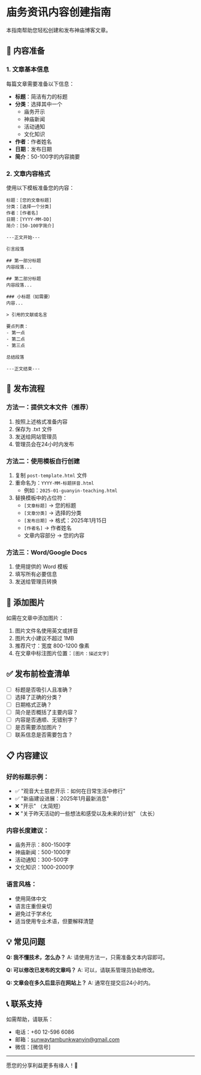 # 庙务资讯内容创建指南

本指南帮助您轻松创建和发布神庙博客文章。

## 📝 内容准备

### 1. 文章基本信息
每篇文章需要准备以下信息：
- **标题**：简洁有力的标题
- **分类**：选择其中一个
  - 庙务开示
  - 神庙新闻
  - 活动通知
  - 文化知识
- **作者**：作者姓名
- **日期**：发布日期
- **简介**：50-100字的内容摘要

### 2. 文章内容格式

使用以下模板准备您的内容：

```
标题：[您的文章标题]
分类：[选择一个分类]
作者：[作者名]
日期：[YYYY-MM-DD]
简介：[50-100字简介]

---正文开始---

引言段落

## 第一部分标题
内容段落...

## 第二部分标题
内容段落...

### 小标题（如需要）
内容...

> 引用的文献或名言

要点列表：
- 第一点
- 第二点
- 第三点

总结段落

---正文结束---
```

## 🚀 发布流程

### 方法一：提供文本文件（推荐）
1. 按照上述格式准备内容
2. 保存为 .txt 文件
3. 发送给网站管理员
4. 管理员会在24小时内发布

### 方法二：使用模板自行创建
1. 复制 `post-template.html` 文件
2. 重命名为：`YYYY-MM-标题拼音.html`
   - 例如：`2025-01-guanyin-teaching.html`
3. 替换模板中的占位符：
   - `[文章标题]` → 您的标题
   - `[文章分类]` → 选择的分类
   - `[发布日期]` → 格式：2025年1月15日
   - `[作者名]` → 作者姓名
   - 文章内容部分 → 您的内容

### 方法三：Word/Google Docs
1. 使用提供的 Word 模板
2. 填写所有必要信息
3. 发送给管理员转换

## 📸 添加图片

如需在文章中添加图片：
1. 图片文件名使用英文或拼音
2. 图片大小建议不超过 1MB
3. 推荐尺寸：宽度 800-1200 像素
4. 在文章中标注图片位置：`[图片：描述文字]`

## ✅ 发布前检查清单

- [ ] 标题是否吸引人且准确？
- [ ] 选择了正确的分类？
- [ ] 日期格式正确？
- [ ] 简介是否概括了主要内容？
- [ ] 内容是否通顺、无错别字？
- [ ] 是否需要添加图片？
- [ ] 联系信息是否需要包含？

## 📋 内容建议

### 好的标题示例：
- ✅ "观音大士慈悲开示：如何在日常生活中修行"
- ✅ "新庙建设进展：2025年1月最新消息"
- ❌ "开示" （太简短）
- ❌ "关于昨天活动的一些想法和感受以及未来的计划" （太长）

### 内容长度建议：
- 庙务开示：800-1500字
- 神庙新闻：500-1000字
- 活动通知：300-500字
- 文化知识：1000-2000字

### 语言风格：
- 使用简体中文
- 语言庄重但亲切
- 避免过于学术化
- 适当使用专业术语，但要解释清楚

## 💡 常见问题

**Q: 我不懂技术，怎么办？**
A: 请使用方法一，只需准备文本内容即可。

**Q: 可以修改已发布的文章吗？**
A: 可以，请联系管理员协助修改。

**Q: 文章会在多久后显示在网站上？**
A: 通常在提交后24小时内。

## 📞 联系支持

如需帮助，请联系：
- 电话：+60 12-596 6086
- 邮箱：sunwaytambunkwanyin@gmail.com
- 微信：[微信号]

---

愿您的分享利益更多有缘人！🙏